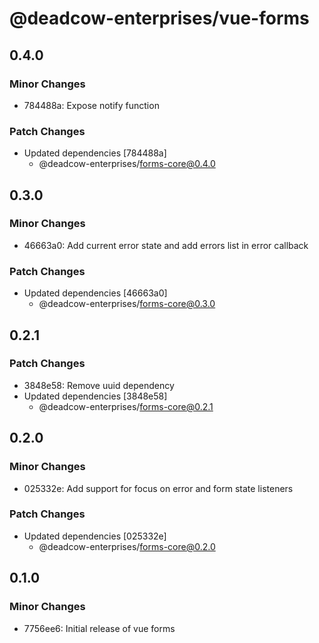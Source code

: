 # @deadcow-enterprises/vue-forms

## 0.4.0

### Minor Changes

- 784488a: Expose notify function

### Patch Changes

- Updated dependencies [784488a]
  - @deadcow-enterprises/forms-core@0.4.0

## 0.3.0

### Minor Changes

- 46663a0: Add current error state and add errors list in error callback

### Patch Changes

- Updated dependencies [46663a0]
  - @deadcow-enterprises/forms-core@0.3.0

## 0.2.1

### Patch Changes

- 3848e58: Remove uuid dependency
- Updated dependencies [3848e58]
  - @deadcow-enterprises/forms-core@0.2.1

## 0.2.0

### Minor Changes

- 025332e: Add support for focus on error and form state listeners

### Patch Changes

- Updated dependencies [025332e]
  - @deadcow-enterprises/forms-core@0.2.0

## 0.1.0

### Minor Changes

- 7756ee6: Initial release of vue forms

